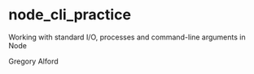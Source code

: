 # node_cli_practice
Working with standard I/O, processes and command-line arguments in Node

Gregory Alford
